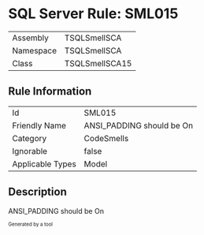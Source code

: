 ﻿# SQL Server Rule: SML015
  
|    |    |
|----|----|
| Assembly | TSQLSmellSCA |
| Namespace | TSQLSmellSCA |
| Class | TSQLSmellSCA15 |
  
## Rule Information
  
|    |    |
|----|----|
| Id | SML015 |
| Friendly Name | ANSI_PADDING should be On |
| Category | CodeSmells |
| Ignorable | false |
| Applicable Types | Model  |
  
## Description
  
ANSI_PADDING should be On
  
<sub><sup>Generated by a tool</sup></sub>
